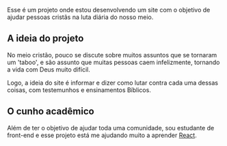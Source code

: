 Esse é um projeto onde estou desenvolvendo um site com o objetivo de ajudar pessoas cristãs na luta diária do nosso meio.

## A ideia do projeto

No meio cristão, pouco se discute sobre muitos assuntos que se tornaram um 'taboo', e são assunto que muitas pessoas caem infelizmente, tornando a vida com Deus muito difícil.

Logo, a ideia do site é informar e dizer como lutar contra cada uma dessas coisas, com testemunhos e ensinamentos Bíblicos.

## O cunho acadêmico

Além de ter o objetivo de ajudar toda uma comunidade, sou estudante de front-end e esse projeto está me ajudando muito a aprender [React](https://react.dev/).